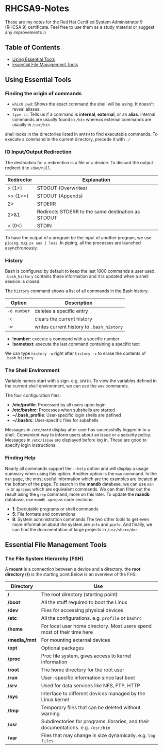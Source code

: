 # RHCSA9-Notes
These are my notes for the Red Hat Certified System Administrator 9 (RHCSA 9) certificate. Feel free to use them as a study material or suggest any improvements :)

## Table of Contents

* [Using Essential Tools](#using-essential-tools)
* [Essential File Management Tools](#essential-file-management-tools)

## Using Essential Tools

### Finding the origin of commands

* `which pwd`: Shows the exact command the shell will be using. It doesn't reveal aliases.
* `type ls`: Tells us if a command is **internal**, **external**, or an **alias**.
internal commands are usually found in `/bin` whereas external commands are usually in `/usr/bin`

shell looks in the directories listed in `$PATH` to find executable commands. To execute a command in the current directory, precede it with `./`

### IO Input/Output Redirection

The destination for a redirection is a file or a device. To discard the output redirect it to `/dev/null`.

Redirector | Explanation
--- | ---
\> (1\>) | STDOUT (Overwrites)
\>\> (1\>\>) | STDOUT (Appends)
2\> | STDERR
2\>&1 | Redirects STDERR to the same destination as STDOUT
\< (0\<) | STDIN

To have the output of a program be the input of another program, we use `piping`. e.g. `ps aux | less`. In piping, all the processes are launched asynchronously.

### History

Bash is configured by default to keep the last 1000 commands a user used. `.bash_history` contains these information and it is updated when a shell session is closed.

The `history` command shows a list of all commands in the Bash history.

Option | Description
--- | ---
`-d number` | deletes a specific entry
`-c` | clears the current history
`-w` | writes current history to `.bash_history`

* **!number**: execute a command with a specific number
* **!sometext**: execute the last command containing a specific text

We can type `history -w` right after `history -c` to erase the contents of `.bash_history`

### The Shell Environment

Variable names start with `$` sign. e.g, `$PATH`. To view the variables defined in the current shell environment, we can use the `env` commands.

The four configuration files:
* **/etc/profile**: Processed by all users upon login
* **/etc/bashrc**: Processes when subshells are started
* **~/.bash_profile**: User-specific login shells are defined
* **~/.bashrc**: User-specific files for subshells

Messages in `/etc/motd` display after user has successfully logged in to a shell. Convenient way to inform users about an issue or a security policy. Messages in `/etc/issue` are displayed before log in. These are good to specify login instructions.

### Finding Help

Nearly all commands support the `--help` option and will display a usage summary when using this option. Another option is the `man` command. In the `man` page, the most useful information which are the examples are located at the bottom of the page.
To search in the **mandb** database, we can use `man -k` or `apropos` which are equivalent commands. We can then filter out the result using the `grep` command, more on this later.
To update the **mandb** database, use `mandb`. `apropos` code sections:
* **1**: Executable programs or shell commands
* **5**: File formats and conventions
* **8**: System administration commands
The two other tools to get even more information about the system are `info` and `pinfo`. And finally, we can find the documentation of large projects in `/usr/share/doc`.

## Essential File Management Tools

### The File System Hierarchy (FSH)

A **mount** is a connection between a device and a directory. the **root directory (/)** is the starting point.Below is an overview of the FHS:

Directory | Use
--- | ---
**/** | The root directory (starting point)
**/boot** | All the stuff required to boot the Linux
**/dev** | Files for accessing physical devices
**/etc** | All the configurations. e.g. `profile` or `bashrc`
**/home** | For local user home directory. Most users spend most of their time here
**/media,/mnt** | For mounting external devices
**/opt** | Optional packages
**/proc** | Proc file system, gives access to kernel information
**/root** | The home directory for the root user
**/run** | User-specific information since last boot
**/srv** | Used for data services like NFS, FTP, HTTP
**/sys** | Interface to different devices managed by the Linux kernel
**/tmp** | Temporary files that can be deleted without warning
**/usr** | Subdirectories for programs, libraries, and their documentations. e.g. `/usr/bin`
**/var** | Files that may change in size dynamically. e.g. `log files`
